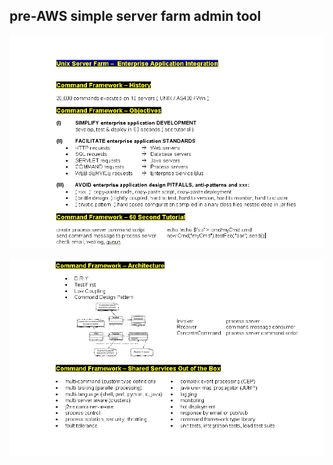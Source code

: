 
## pre-AWS simple server farm admin tool

![part1](img/command-framework-part1.jpg)


![part2](img/command-framework-part2.jpg)


